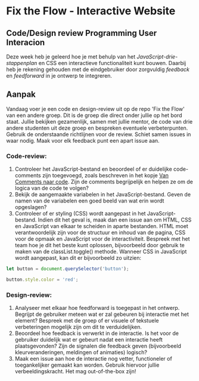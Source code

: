 # Fix the Flow - Interactive Website

## Code/Design review Programming User Interacion

Deze week heb je geleerd hoe je met behulp van het _JavaScript-drie-stappenplan_ en CSS een interactieve functionaliteit kunt bouwen. Daarbij heb je rekening gehouden met de eindgebruiker door zorgvuldig _feedback_ en _feedforward_ in je ontwerp te integreren.

## Aanpak

Vandaag voer je een code en design-review uit op de repo 'Fix the Flow' van een andere groep. Dit is de groep die direct onder jullie op het bord staat. Jullie bekijken gezamenlijk, samen met jullie mentor, de code van drie andere studenten uit deze groep en bespreken eventuele verbeterpunten. Gebruik de onderstaande richtlijnen voor de review. Schiet samen issues in waar nodig. Maak voor elk feedback punt een apart issue aan.

### Code-review:
1.  Controleer het JavaScript-bestand en beoordeel of er duidelijke code-comments zijn toegevoegd, zoals beschreven in het kopje [Van Comments naar code](https://github.com/fdnd-task/fix-the-flow-interactive-website/blob/main/docs/programming-user-interaction.md#van-comments-naar-code). Zijn de comments begrijpelijk en helpen ze om de logica van de code te volgen? 
2.   Bekijk de aangemaakte variabelen in het JavaScript-bestand. Geven de namen van de variabelen een goed beeld van wat erin wordt opgeslagen?  
3. Controleer of er styling (CSS) wordt aangepast in het JavaScript-bestand. Indien dit het geval is, maak dan een issue aan om HTML, CSS en JavaScript van elkaar te scheiden in aparte bestanden. HTML moet verantwoordelijk zijn voor de structuur en inhoud van de pagina, CSS voor de opmaak en JavaScript voor de interactiviteit. Bespreek met het team hoe je dit het beste kunt oplossen, bijvoorbeeld door gebruik te maken van de classList.toggle() methode. Wanneer CSS in JavaScript wordt aangepast, kan dit er bijvoorbeeld zo uitzien:

```js
let button = document.querySelector('button');

button.style.color = 'red';

```

### Design-review:
1. Analyseer met elkaar hoe feedforward is toegepast in het ontwerp. Begrijpt de gebruiker meteen wat er zal gebeuren bij interactie met het element? Bespreek met de groep of er visuele of tekstuele verbeteringen mogelijk zijn om dit te verduidelijken.
2. Beoordeel hoe feedback is verwerkt in de interactie. Is het voor de gebruiker duidelijk wat er gebeurt nadat een interactie heeft plaatsgevonden? Zijn de signalen die feedback geven (bijvoorbeeld kleurveranderingen, meldingen of animaties) logisch?  
3. Maak een issue aan hoe de interactie nog vetter, functioneler of toegankelijker gemaakt kan worden. Gebruik hiervoor jullie verbeeldingskracht. Het mag out-of-the-box zijn!  
